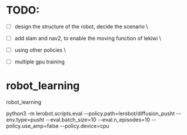 # TODO: 
- [ ] design the structure of the robot, decide the scenario \
- [ ] add slam and nav2, to enable the moving function of lekiwi \
- [ ] using other policies \
- [ ] multiple gpu training  


# robot_learning
robot_learning


python3 -m lerobot.scripts.eval --policy.path=lerobot/diffusion_pusht --env.type=pusht --eval.batch_size=10 --eval.n_episodes=10 --policy.use_amp=false --policy.device=cpu
